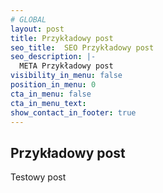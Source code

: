 ```yaml
---
# GLOBAL 
layout: post
title: Przykładowy post
seo_title:  SEO Przykładowy post
seo_description: |-
  META Przykładowy post
visibility_in_menu: false
position_in_menu: 0
cta_in_menu: false
cta_in_menu_text:
show_contact_in_footer: true
---
```

## Przykładowy post

Testowy post